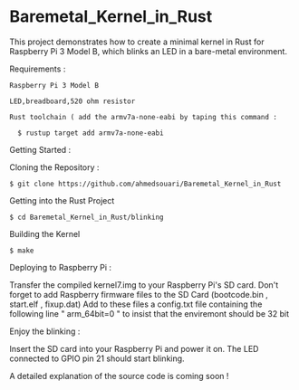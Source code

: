 # Baremetal_Kernel_in_Rust

This project demonstrates how to create a minimal kernel in Rust for Raspberry Pi 3 Model B, which blinks an LED in a bare-metal environment.

Requirements :

    Raspberry Pi 3 Model B

    LED,breadboard,520 ohm resistor

    Rust toolchain ( add the armv7a-none-eabi by taping this command :

      $ rustup target add armv7a-none-eabi

Getting Started :

Cloning the Repository :

	$ git clone https://github.com/ahmedsouari/Baremetal_Kernel_in_Rust

Getting into the Rust Project

	$ cd Baremetal_Kernel_in_Rust/blinking

Building the Kernel

	$ make 

Deploying to Raspberry Pi :

Transfer the compiled kernel7.img to your Raspberry Pi's SD card. Don't forget to add Raspberry firmware files to the SD Card (bootcode.bin , start.elf , fixup.dat) Add to these files a config.txt file containing the following line " arm_64bit=0 " to insist that the enviremont should be 32 bit

Enjoy the blinking :

Insert the SD card into your Raspberry Pi and power it on. The LED connected to GPIO pin 21 should start blinking.

A detailed explanation of the source code is coming soon !
